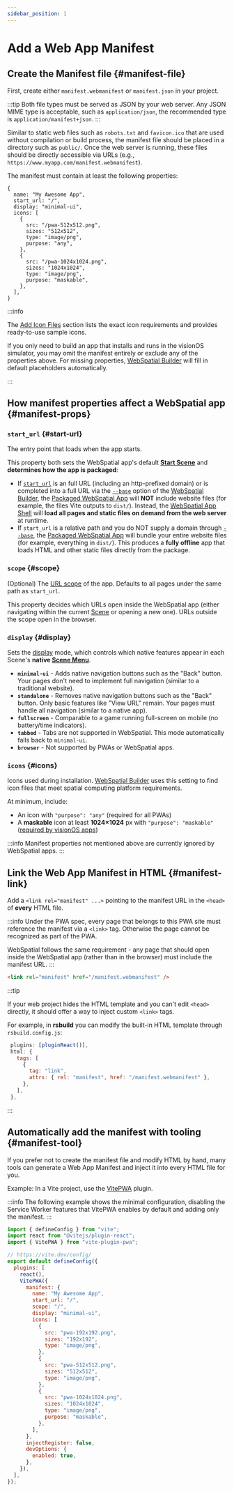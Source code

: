 ```yaml
---
sidebar_position: 1
---
```


# Add a Web App Manifest

## Create the Manifest file {#manifest-file}

First, create either `manifest.webmanifest` or `manifest.json` in your project.

:::tip
Both file types must be served as JSON by your web server. Any JSON MIME type is acceptable, such as `application/json`, the recommended type is `application/manifest+json`.
:::

Similar to static web files such as `robots.txt` and `favicon.ico` that are used without compilation or build process, the manifest file should be placed in a directory such as `public/`. Once the web server is running, these files should be directly accessible via URLs (e.g., `https://www.myapp.com/manifest.webmanifest`).

The manifest must contain at least the following properties:

```json5
{
  name: "My Awesome App",
  start_url: "/",
  display: "minimal-ui",
  icons: [
    {
      src: "/pwa-512x512.png",
      sizes: "512x512",
      type: "image/png",
      purpose: "any",
    },
    {
      src: "/pwa-1024x1024.png",
      sizes: "1024x1024",
      type: "image/png",
      purpose: "maskable",
    },
  ],
}
```

:::info

The [Add Icon Files](./add-icon-files) section lists the exact icon requirements and provides ready-to-use sample icons.

If you only need to build an app that installs and runs in the visionOS simulator, you may omit the manifest entirely or exclude any of the properties above. For missing properties, [WebSpatial Builder](../step-2-add-build-tool-for-packaged-webspatial-apps) will fill in default placeholders automatically.

:::

## How manifest properties affect a WebSpatial app {#manifest-props}

### `start_url` {#start-url}

The entry point that loads when the app starts.

This property both sets the WebSpatial app's default [**Start Scene**](../../../core-concepts/scenes-and-spatial-layouts#start-scene) and **determines how the app is packaged**:

- If [`start_url`](https://developer.mozilla.org/en-US/docs/Web/Progressive_web_apps/Manifest/Reference/start_url) is an full URL (including an http-prefixed domain) or is completed into a full URL via the [`--base`](../step-2-add-build-tool-for-packaged-webspatial-apps/options-of-the-webspatial-builder#base-for-devserver) option of the [WebSpatial Builder](../step-2-add-build-tool-for-packaged-webspatial-apps), the [Packaged WebSpatial App](../../../core-concepts/unique-concepts-in-webspatial#webspatial-sdk) will **NOT** include website files (for example, the files Vite outputs to `dist/`). Instead, the [WebSpatial App Shell](../../../core-concepts/unique-concepts-in-webspatial#webspatial-sdk) will **load all pages and static files on demand from the web server** at runtime.
- If `start_url` is a relative path and you do NOT supply a domain through [`--base`](../step-2-add-build-tool-for-packaged-webspatial-apps/options-of-the-webspatial-builder#base-for-devserver), the [Packaged WebSpatial App](../../../core-concepts/unique-concepts-in-webspatial#webspatial-sdk) will bundle your entire website files (for example, everything in `dist/`). This produces a **fully offline** app that loads HTML and other static files directly from the package.

### `scope` {#scope}

(Optional) The [URL scope](https://developer.mozilla.org/en-US/docs/Web/Progressive_web_apps/Manifest/Reference/scope) of the app. Defaults to all pages under the same path as `start_url`.

This property decides which URLs open inside the WebSpatial app (either navigating within the current [Scene](../../../core-concepts/scenes-and-spatial-layouts) or opening a new one). URLs outside the scope open in the browser.

### `display` {#display}

Sets the [display](https://developer.mozilla.org/en-US/docs/Web/Progressive_web_apps/Manifest/Reference/display) mode, which controls which native features appear in each Scene's **native [Scene Menu](../../../core-concepts/scenes-and-spatial-layouts#scene-menu)**.

- **`minimal-ui`** - Adds native navigation buttons such as the "Back" button. Your pages don't need to implement full navigation (similar to a traditional website).
- **`standalone`** - Removes native navigation buttons such as the "Back" button. Only basic features like "View URL" remain. Your pages must handle all navigation (similar to a native app).
- **`fullscreen`** - Comparable to a game running full-screen on mobile (no battery/time indicators).
- **`tabbed`** - Tabs are not supported in WebSpatial. This mode automatically falls back to `minimal-ui`.
- **`browser`** - Not supported by PWAs or WebSpatial apps.

### `icons` {#icons}

Icons used during installation. [WebSpatial Builder](../step-2-add-build-tool-for-packaged-webspatial-apps) uses this setting to find icon files that meet spatial computing platform requirements.

At minimum, include:

- An icon with `"purpose": "any"` (required for all PWAs)
- A **maskable** icon at least **1024×1024** px with `"purpose": "maskable"` ([required by visionOS apps](./add-icon-files))

:::info
Manifest properties not mentioned above are currently ignored by WebSpatial apps.
:::

## Link the Web App Manifest in HTML {#manifest-link}

Add a `<link rel="manifest" ...>` pointing to the manifest URL in the `<head>` of **every** HTML file.

:::info
Under the PWA spec, every page that belongs to this PWA site must reference the manifest via a `<link>` tag. Otherwise the page cannot be recognized as part of the PWA.

WebSpatial follows the same requirement - any page that should open inside the WebSpatial app (rather than in the browser) must include the manifest URL.
:::

```html
<link rel="manifest" href="/manifest.webmanifest" />
```

:::tip

If your web project hides the HTML template and you can't edit `<head>` directly, it should offer a way to inject custom `<link>` tags.

For example, in **rsbuild** you can modify the built-in HTML template through `rsbuild.config.js`:

```js
 plugins: [pluginReact()],
 html: {
   tags: [
     {
       tag: "link",
       attrs: { rel: "manifest", href: "/manifest.webmanifest" },
     },
   ],
 },
```

:::

## Automatically add the manifest with tooling {#manifest-tool}

If you prefer not to create the manifest file and modify HTML by hand, many tools can generate a Web App Manifest and inject it into every HTML file for you.

Example: In a Vite project, use the [VitePWA](https://vite-pwa-org.netlify.app/) plugin.

:::info
The following example shows the minimal configuration, disabling the Service Worker features that VitePWA enables by default and adding only the manifest.
:::

```js
import { defineConfig } from "vite";
import react from "@vitejs/plugin-react";
import { VitePWA } from "vite-plugin-pwa";

// https://vite.dev/config/
export default defineConfig({
  plugins: [
    react(),
    VitePWA({
      manifest: {
        name: "My Awesome App",
        start_url: "/",
        scope: "/",
        display: "minimal-ui",
        icons: [
          {
            src: "pwa-192x192.png",
            sizes: "192x192",
            type: "image/png",
          },
          {
            src: "pwa-512x512.png",
            sizes: "512x512",
            type: "image/png",
          },
          {
            src: "pwa-1024x1024.png",
            sizes: "1024x1024",
            type: "image/png",
            purpose: "maskable",
          },
        ],
      },
      injectRegister: false,
      devOptions: {
        enabled: true,
      },
    }),
  ],
});
```

